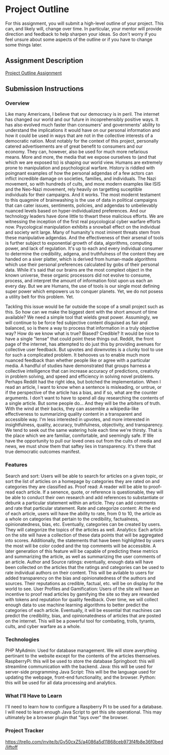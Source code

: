 # Project Outline
For this assignment, you will submit a high-level outline of your project. This can, and likely will, change over time. In particular, your mentor will provide direction and feedback to help sharpen your ideas. So don't worry if you feel unsure about some aspects of the outline or if you have to change some things later.

## Assignment Description
[Project Outline Assignment](https://education.launchcode.org/liftoff/modules/assignments/project-outline)

## Submission Instructions

### Overview
Like many Americans, I believe that our democracy is in peril. The internet has changed our world and our future in incoprehensibly positive ways. It has also evolved much faster than consumers' and governments' ability to understand the implications it would have on our personal information and how it could be used in ways that are not in the collective interests of a democratic nation. Most notably for the context of this project, personally catered advertisements are of great benefit to consumers and our economy. They can, however, also be used for much more nefarious means. More and more, the media that we expose ourselves to (and that which we are exposed to) is shaping our world view. Humans are extremely prone to manipulation and psychological warfare. History is riddled with poingnant examples of how the personal adgendas of a few actors can inflict incredible damage on societies, families, and individuals. The Nazi movement, so with hundreds of cults, and more modern examples like ISIS and the Neo-Nazi movement, rely heavily on targetting suceptible individuals for their campaigns. And it works. The most modernt testament to this quagmire of brainwashing is the use of data in political campaigns that can cater issues, sentiments, policies, and adgendas to unbelievably nuanced levels based on hyper-individualized preferences. And our technology leaders have done little to thwart these malicious efforts. We are witnessing the inception of the first real psycological cyber warfare efforts now. Psycological manipulation exhibits a snowball effect on the individual and society writ large. Many of humanity's most iminent threats stem from these manipulative adgendas. And the effectiveness of their arsenal of tools is further subject to exponential growth of data, algorithms, computing power, and lack of regulation. It's up to each and every individual consumer to determine the credibility, adgena, and truthfulness of the content they are handed on a siver platter, which is derived from human-made algorithms which use their personal preferences calculated by gobs of their personal data. While it's said that our brains are the most complext object in the known universe, these organic processors did not evolve to consume, process, and interpret the amount of information foist upon us each an every day. But we are Humans, the use of tools is our single most defining super power which empowers us to conquer planets. Yet, we do not posess a utility belt for this problem. Yet. 

Tackling this issue would be far outside the scope of a small project such as this. So how can we make the biggest dent with the short amount of time available? We need a simple tool that wields great power. Assumingly, we will continue to be force fed subjective content disguised as fair and balanced, so is there a way to process that information in a truly objective way? How do we know what is true? Biased? Credible? It would be nice to have a single "lense" that could point these things out. Reddit, the front page of the internet, has attempted to do just this by providing avenues for collective user feedback. But upvotes and downvotes is a clunky tool to use for such a complicated problem. It behooves us to enable much more nuanced feedback than whether people like or agree with a particular media. A handful of studies have demonstrated that groups harness a collective intelligence that can increase accuracy of predictions, creativity in problem solving, and speed and efficiency in solving novel problems. Perhaps Reddit had the right idea, but botched the implementation. When I read an article, I want to know when a sentence is misleading, or untrue, or if the perspective of the article has a bias, and if so, what are the counter arguments. I don't want to have to spend all day researching the contents of a single article. But some people do... And they will be the arbiters of truth. With the wind at their backs, they can assemble a wikipedia-like effectiveness to summarizing quality content in a transparent and accessible way. I'm less interested in upvotes, and more interested in insightfulness, quality, accuracy, truthfulness, objectivity, and transparency. We tend to seek out the same watering hole each time we're thirsty. That is the place which we are familiar, comfortable, and seemingly safe. If We have the opportunity to pull our loved ones out from the cults of media and news, we must show them that saftey lies in transparency. It's there that true democratic outcomes manifest. 

### Features
Search and sort: Users will be able to search for articles on a given topic, or sort the list of articles on a homepage by categories they are rated on and categories they are classified as. 
Proof read: A reader will be able to proof-read each article. If a senence, quote, or reference is questionable, they will be able to conduct their own research and add references to substantiate or debunk a particular statement within an article. They can add comments and rate that particular statement. 
Rate and categorize content: At the end of each article, users will have the ability to rate, from 0 to 10, the article as a whole on categories that pertain to the credibility, factualness, opinionatedness, bias, etc. Eventually, categories can be created by users. They will categorize the topics of the articles as well. 
Analytics: Each article on the site will have a collection of these data points that will be aggregated into scores. Additionally, the statements that have been highlighted by users the most will be color coded and the top comments will be accessible. A later generation of this feature will be capable of predicting these metrics and summarizing the article, as well as summarizing the user comments of an article. 
Author and Source ratings: eventually, enough data will have been collected on the articles that the ratings and categories can be used to rate individual authors on their content. This will be avilable to users for added transparency on the bias and opinionatedness of the authors and sources. Their reputations as credible, factual, etc. will be on display for the world to see. 
User Profiles and Gamification: Users of the site will have an incentive to proof read articles by gamifying the site so they are rewarded with tokens and reputation for quality feedback. 
Over time, we will collect enough data to use machine learning algorithms to better predict the categories of each article. Eventually, it will be essential that machines can predict the credibility, bias, and opinionatedness of articles that are posted on the internet. This will be a powerful tool for combating, trolls, tyrants, cults, and cyber warfare as a whole. 

### Technologies
PHP MyAdmin: Used for database management. We will store averything pertinant to the website except for the contents of the articles themselves.
RaspberryPi: this will be used to store the database
Springboot: this will streamline communication with the backend.
Java: this will be used for server-side programming
Java Script: This will be the language used for updating the webpage, front-end functionality, and the browser. 
Python: this will be used for all data processing and analytics. 

### What I'll Have to Learn
I'll need to learn how to configure a Raspberry Pi to be used for a database. 
I will need to learn enough Java Script to get this site operational. 
This may ultimately be a browser plugin that "lays over" the browser. 

### Project Tracker
https://trello.com/invite/b/Gv50cxZ5/a4086a5d11868ceb973f4fb8e36f0bed/liftoff
